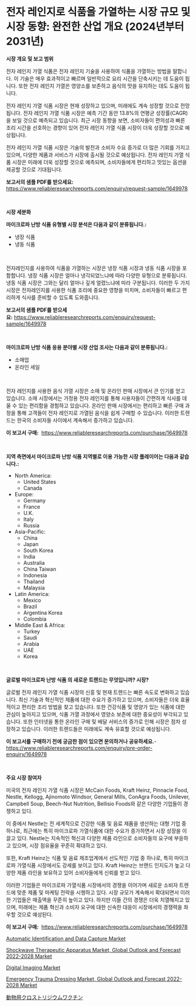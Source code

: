 <p><h1>전자 레인지로 식품을 가열하는 시장 규모 및 시장 동향: 완전한 산업 개요 (2024년부터 2031년)</h1></p><p><strong>시장 개요 및 보고 범위</strong></p>
<p><p>전자 레인지 가열 식품은 전자 레인지 기술을 사용하여 식품을 가열하는 방법을 말합니다. 이 기술은 매우 효과적이고 빠르며 일반적으로 요리 시간을 단축시키는 데 도움이 됩니다. 또한 전자 레인지 가열은 영양소를 보존하고 음식의 맛을 유지하는 데도 도움이 됩니다.</p><p>전자 레인지 가열 식품 시장은 현재 성장하고 있으며, 미래에도 계속 성장할 것으로 전망됩니다. 전자 레인지 가열 식품 시장은 예측 기간 동안 13.8%의 연평균 성장률(CAGR)을 보일 것으로 예측되고 있습니다. 최근 시장 동향을 보면, 소비자들이 편의성과 빠른 조리 시간을 선호하는 경향이 있어 전자 레인지 가열 식품 시장이 더욱 성장할 것으로 예상됩니다.</p><p>전자 레인지 가열 식품 시장은 기술의 발전과 소비자 수요 증가로 더 많은 기회를 가지고 있으며, 다양한 제품과 서비스가 시장에 출시될 것으로 예상됩니다. 전자 레인지 가열 식품 시장은 미래에 더욱 성장할 것으로 예측되며, 소비자들에게 편리하고 맛있는 옵션을 제공할 것으로 기대됩니다.</p></p>
<p><strong>보고서의 샘플 PDF를 받으세요:</strong> <a href="https://www.reliableresearchreports.com/enquiry/request-sample/1649978">https://www.reliableresearchreports.com/enquiry/request-sample/1649978</a></p>
<p>&nbsp;</p>
<p><strong>시장 세분화</strong></p>
<p><strong>마이크로파 난방 식품 유형별 시장 분석은 다음과 같이 분류됩니다.:</strong></p>
<p><ul><li>냉장 식품</li><li>냉동 식품</li></ul></p>
<p>&nbsp;</p>
<p><p>전자레인지를 사용하여 식품을 가열하는 시장은 냉장 식품 시장과 냉동 식품 시장을 포함합니다. 냉장 식품 시장은 얼마나 냉각되었느냐에 따라 다양한 유형으로 분류됩니다. 냉동 식품 시장은 그와는 달리 얼마나 깊게 얼렸느냐에 따라 구분됩니다. 이러한 두 가지 시장은 전자레인지를 사용한 식품 조리에 중요한 영향을 미치며, 소비자들이 빠르고 편리하게 식사를 준비할 수 있도록 도와줍니다.</p></p>
<p><strong>보고서의 샘플 PDF를 받으세요:</strong>&nbsp;<a href="https://www.reliableresearchreports.com/enquiry/request-sample/1649978">https://www.reliableresearchreports.com/enquiry/request-sample/1649978</a></p>
<p>&nbsp;</p>
<p><strong> 마이크로파 난방 식품 응용 분야별 시장 산업 조사는 다음과 같이 분류됩니다.:</strong></p>
<p><ul><li>소매업</li><li>온라인 세일</li></ul></p>
<p>&nbsp;</p>
<p><p>전자 레인지를 사용한 음식 가열 시장은 소매 및 온라인 판매 시장에서 큰 인기를 얻고 있습니다. 소매 시장에서는 가정용 전자 레인지를 통해 사용자들이 간편하게 식사를 데울 수 있는 편리함을 경험하고 있습니다. 온라인 판매 시장에서는 편리하고 빠른 구매 과정을 통해 고객들이 전자 레인지로 가열된 음식을 쉽게 구매할 수 있습니다. 이러한 트렌드는 한국의 소비자들 사이에서 계속해서 증가하고 있습니다.</p></p>
<p><strong>이 보고서 구매:</strong>&nbsp; <a href="https://www.reliableresearchreports.com/purchase/1649978">https://www.reliableresearchreports.com/purchase/1649978</a></p>
<p>&nbsp;</p>
<p><strong>지역 측면에서 마이크로파 난방 식품 지역별로 이용 가능한 시장 플레이어는 다음과 같습니다.:</strong></p>
<p><ul>
    <li>
        North America:
        <ul>
            <li>United States</li>
            <li>Canada</li>
        </ul>
    </li>
    <li>
        Europe:
        <ul>
            <li>Germany</li>
            <li>France</li>
            <li>U.K.</li>
            <li>Italy</li>
            <li>Russia</li>
        </ul>
    </li>
    <li>
        Asia-Pacific:
        <ul>
            <li>China</li>
            <li>Japan</li>
            <li>South Korea</li>
            <li>India</li>
            <li>Australia</li>
            <li>China Taiwan</li>
            <li>Indonesia</li>
            <li>Thailand</li>
            <li>Malaysia</li>
        </ul>
    </li>
    <li>
        Latin America:
        <ul>
            <li>Mexico</li>
            <li>Brazil</li>
            <li>Argentina Korea</li>
            <li>Colombia</li>
        </ul>
    </li>
    <li>
        Middle East & Africa:
        <ul>
            <li>Turkey</li>
            <li>Saudi</li>
            <li>Arabia</li>
            <li>UAE</li>
            <li>Korea</li>
        </ul>
    </li>
    </ul></p>
<p>&nbsp;</p>
<p><strong>글로벌 마이크로파 난방 식품 의 새로운 트렌드는 무엇입니까? 시장?</strong></p>
<p><p>글로벌 전자 레인지 가열 식품 시장의 신흥 및 현재 트렌드는 빠른 속도로 변화하고 있습니다. 최신 기술과 혁신적인 제품에 대한 수요가 증가하고 있으며, 소비자들은 더욱 효율적이고 편리한 조리 방법을 찾고 있습니다. 또한 건강식품 및 영양가 있는 식품에 대한 관심이 높아지고 있으며, 식품 가열 과정에서 영양소 보존에 대한 중요성이 부각되고 있습니다. 또한 인터넷을 통한 온라인 구매 및 배달 서비스의 증가로 인해 시장은 점차 성장하고 있습니다. 이러한 트렌드들은 미래에도 계속 유효할 것으로 예상됩니다.</p></p>
<p><strong>이 보고서를 구매하기 전에 궁금한 점이 있으면 문의하거나 공유하세요.</strong>- <a href="https://www.reliableresearchreports.com/enquiry/pre-order-enquiry/1649978">https://www.reliableresearchreports.com/enquiry/pre-order-enquiry/1649978</a></p>
<p>&nbsp;</p>
<p><strong>주요 시장 참여자</strong></p>
<p><p>미국의 전자 레인지 가열 식품 시장은 McCain Foods, Kraft Heinz, Pinnacle Food, Nestle, Kellogg, Ajinomoto Windsor, General Mills, ConAgra Foods, Unilever, Campbell Soup, Beech-Nut Nutrition, Bellisio Foods와 같은 다양한 기업들이 경쟁하고 있다.</p><p>이 중에서 Nestle는 전 세계적으로 건강한 식품 및 음료 제품을 생산하는 대형 기업 중 하나로, 최근에는 특히 마이크로파 가열식품에 대한 수요가 증가하면서 시장 성장을 이끌고 있다. Nestle는 지속적인 혁신과 다양한 제품 라인으로 소비자들의 요구에 부응하고 있으며, 시장 점유율을 꾸준히 확대하고 있다.</p><p>또한, Kraft Heinz는 식품 및 음료 제조업계에서 선도적인 기업 중 하나로, 특히 마이크로파 가열식품 시장에서도 강세를 보이고 있다. Kraft Heinz는 브랜드 인지도가 높고 다양한 제품 라인을 보유하고 있어 소비자들에게 신뢰를 받고 있다.</p><p>이러한 기업들은 마이크로파 가열식품 시장에서의 경쟁을 이어가며 새로운 소비자 트렌드에 맞춘 제품 및 마케팅 전략을 시행하고 있다. 시장 규모가 계속해서 확대되면서 이러한 기업들은 매출액을 꾸준히 높이고 있다. 하지만 이들 간의 경쟁은 더욱 치열해지고 있으며, 미래에는 제품 혁신과 소비자 요구에 대한 신속한 대응이 시장에서의 경쟁력을 좌우할 것으로 예상된다.</p></p>
<p><strong>이 보고서 구매:</strong>&nbsp;&nbsp;<a href="https://www.reliableresearchreports.com/purchase/1649978">https://www.reliableresearchreports.com/purchase/1649978</a></p>
<p><p><a href="https://github.com/okotobwrhuteie/Market-Research-Report-List-1/blob/main/automatic-identification-and-data-capture-market.md">Automatic Identification and Data Capture Market</a></p><p><a href="https://www.linkedin.com/pulse/shockwave-therapeutic-apparatus-market-global-outlook-forecast-b0uae?trackingId=TqJZRiZZj4%2FoPMNDos050g%3D%3D">Shockwave Therapeutic Apparatus Market, Global Outlook and Forecast 2022-2028 Market</a></p><p><a href="https://github.com/castoriffic/Market-Research-Report-List-3/blob/main/digital-imaging-market.md">Digital Imaging Market</a></p><p><a href="https://www.linkedin.com/pulse/emergency-trauma-dressing-market-global-outlook-forecast-2022-2028-rfwue?trackingId=1rljJYAbnBz2%2FgB4MrquAg%3D%3D">Emergency Trauma Dressing Market, Global Outlook and Forecast 2022-2028 Market</a></p><p><a href="https://github.com/Sophiaard2003/Market-Research-Report-List-1/blob/main/192499410753.md">動物用クロストリジウムワクチン</a></p></p>
